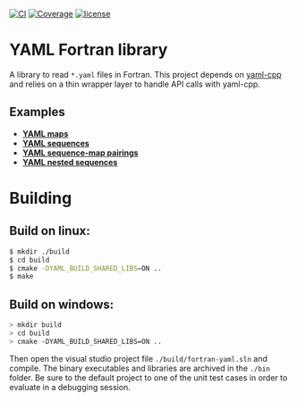 [![CI](https://github.com/mmasciol/yaml-fortran/workflows/CI/badge.svg?event=push)](https://github.com/mmasciol/yaml-fortran/actions?query=event%3Apush+branch%3Amain+workflow%3ACI)
[![Coverage]()]()
[![license](https://img.shields.io/github/license/mmasciol/map-plus-plus.svg)](https://img.shields.io/github/license/mmasciol/map-plus-plus)

# YAML Fortran library

A library to read `*.yaml` files in Fortran.
This project depends on [yaml-cpp](https://github.com/jbeder/yaml-cpp) and relies on a thin wrapper layer to handle API calls with yaml-cpp.

## Examples
- [**YAML maps**](./test/test-map.f90)
- [**YAML sequences**](./test/test-sequence.f90)
- [**YAML sequence-map pairings**](./test/test-sequence-map-pair.f90)
- [**YAML nested sequences**](./test/test-sequence-nest.f90)

# Building

## Build on linux:

```bash
$ mkdir ./build
$ cd build
$ cmake -DYAML_BUILD_SHARED_LIBS=ON ..
$ make
```

## Build on windows:

```bash
> mkdir build
> cd build
> cmake -DYAML_BUILD_SHARED_LIBS=ON ..
```

Then open the visual studio project file `./build/fortran-yaml.sln` and compile.
The binary executables and libraries are archived in the `./bin` folder.
Be sure to the default project to one of the unit test cases in order to evaluate in a debugging session.
